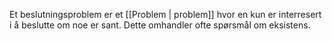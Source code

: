 Et beslutningsproblem er et [[Problem | problem]] hvor en kun er interresert i å beslutte
om noe er sant. Dette omhandler ofte spørsmål om eksistens.